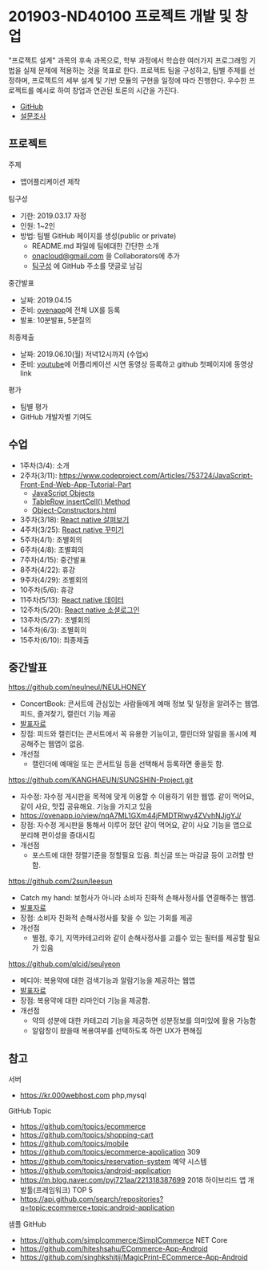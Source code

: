 # 201903-ND40100 프로젝트 개발 및 창업

"프로젝트 설계" 과목의 후속 과목으로, 학부 과정에서 학습한 여러가지  프로그래밍 기법을 실제 문제에 적용하는 것을 목표로 한다. 프로젝트 팀을 구성하고, 팀별 주제를 선정하며, 프로젝트의 세부 설계 및 기반 모듈의 구현을 일정에 따라 진행한다. 우수한 프로젝트를 예시로 하여 창업과 연관된 토론의 시간을 가진다.

- [GitHub](https://github.com/onacloud/201903-ND40100)
- [설문조사](https://docs.google.com/forms/d/1P_alm3WXqLl-Rb0FEcgtsQHPRewZU4W4XaydEEl_m_g/edit)

## 프로젝트

주제
- 앱어플리케이션 제작

팀구성
- 기한: 2019.03.17 자정 
- 인원: 1~2인
- 방법: 팀별 GitHub 페이지를 생성(public or private)
   - README.md 파일에 팀에대한 간단한 소개 
   - onacloud@gmail.com 을 Collaborators에 추가
   - [팀구성](https://github.com/onacloud/201903-ND40100/issues/1) 에  GitHub 주소를 댓글로 남김

중간발표 
- 날짜: 2019.04.15
- 준비: [ovenapp](https://ovenapp.io/)에 전체 UX를 등록
- 발표: 10분발표, 5분질의

최종제출
- 날짜: 2019.06.10(월) 저녁12시까지 (수업x)
- 준비: [youtube](https://youtube.com/)에 어플리케이션 시연 동영상 등록하고 github 첫페이지에 동영상 link

평가
- 팀별 평가
- GitHub 개발자별 기여도

## 수업

- 1주차(3/4): 소개
- 2주차(3/11): https://www.codeproject.com/Articles/753724/JavaScript-Front-End-Web-App-Tutorial-Part
   - [JavaScript Objects](https://www.w3schools.com/js/js_object_definition.asp)
   - [TableRow insertCell() Method](https://www.w3schools.com/jsref/met_tablerow_insertcell.asp)
   - [Object-Constructors.html](https://github.com/onacloud/201903-ND40100/blob/master/JavaScript/Object-Constructors.html)
- 3주차(3/18): [React native 살펴보기](React.md#s1) 
- 4주차(3/25): [React native 꾸미기](React.md#s2) 
- 5주차(4/1):  조별회의
- 6주차(4/8): 조별회의
- 7주차(4/15): 중간발표
- 8주차(4/22): 휴강
- 9주차(4/29): 조별회의
- 10주차(5/6): 휴강
- 11주차(5/13): [React native 데이터](React.md#s3)
- 12주차(5/20): [React native 소셜로그인](React.md#s4)
- 13주차(5/27): 조별회의
- 14주차(6/3): 조별회의
- 15주차(6/10): 최종제출


## 중간발표

https://github.com/neulneul/NEULHONEY
   - ConcertBook: 콘서트에 관심있는 사람들에게 예매 정보 및 일정을 알려주는 웹앱. 피드, 즐겨찾기, 캘린더 기능 제공 
   - [발표자료](presentation-mid/콘서트북.pdf)
   - 장점: 피드와 캘린더는 콘서트에서 꼭 유용한 기능이고, 캘린더와 알림을 동시에 제공해주는 웹앱이 없음.   
   - 개선점
      - 캘린더에 예매일 또는 콘서트일 등을 선택해서 등록하면 좋을듯 함. 

https://github.com/KANGHAEUN/SUNGSHIN-Project.git
   - 자수정: 자수정 게시판을 목적에 맞게 이용할 수 이용하기 위한 웹앱. 같이 먹어요, 같이 사요, 맛집 공유해요. 기능을 가지고 있음
   - https://ovenapp.io/view/nqA7ML1GXm44jFMDTRlwy4ZVvhNJjgYJ/
   - 장점: 자수정 게시판을 통해서 이루어 졌던 같이 먹어요, 같이 사요 기능을 앱으로 분리해 편이성을 증대시킴
   - 개선점
      - 포스트에 대한 정렬기준을 정할필요 있음. 최신글 또는 마감글 등이 고려할 만함.

https://github.com/2sun/leesun
   - Catch my hand: 보험사가 아니라 소비자 친화적 손해사정사를 연결해주는 웹앱. 
   - [발표자료](presentation-mid/catch-my-hand.pdf)
   - 장점: 소비자 친화적 손해사정사를 찾을 수 있는 기회를 제공
   - 개선점
      - 별점, 후기, 지역카테고리와 같이 손해사정사를 고를수 있는 필터를 제공할 필요가 있음

https://github.com/qlcid/seulyeon
   - 메디야: 복용약에 대한 검색기능과 알람기능을 제공하는 웹앱
   - [발표자료](presentation-mid/메디야.pdf)
   - 장점: 복용약에 대한 리마인더 기능을 제공함. 
   - 개선점
      - 약의 성분에 대한 카테고리 기능을 제공하면 성분정보를 의미있에 활용 가능함
      - 알람창이 왔을때 복용여부를 선택하도록 하면 UX가 편해짐


## 참고

서버

- https://kr.000webhost.com php,mysql

GitHub Topic

- https://github.com/topics/ecommerce 
- https://github.com/topics/shopping-cart 
- https://github.com/topics/mobile 
- https://github.com/topics/ecommerce-application 309
- https://github.com/topics/reservation-system 예약 시스템
- https://github.com/topics/android-application 
- https://m.blog.naver.com/pyj721aa/221318387699 2018 하이브리드 앱 개발툴(프레임워크) TOP 5
- https://api.github.com/search/repositories?q=topic:ecommerce+topic:android-application

샘플 GitHub

- https://github.com/simplcommerce/SimplCommerce NET Core
- https://github.com/hiteshsahu/ECommerce-App-Android
- https://github.com/singhkshitij/MagicPrint-ECommerce-App-Android

